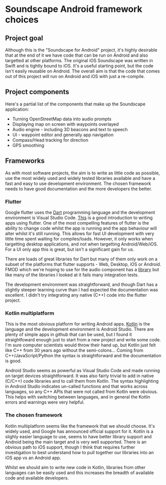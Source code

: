 # Soundscape Android framework choices

## Project goal
Although this is the "Soundscape for Android" project, it's highly desirable that at the end of it we have code that can be run on Android and also targetted at other platforms. The original iOS Soundscape was written in Swift and is tightly bound to iOS. It's a useful starting point, but the code isn't easily reusable on Android. The overall aim is that the code that comes out of this project will run on Android and iOS with just a re-compile.

## Project components
Here's a partial list of the components that make up the Soundscape application:

* Turning OpenStreetMap data into audio prompts
* Displaying map on screen with waypoints overlayed
* Audio engine - including 3D beacons and text to speech
* UI - waypoint editor and generally app navigation
* Compass/Head tracking for direction
* GPS smoothing

## Frameworks

As with most software projects, the aim is to write as little code as possible, use the most widely used and widely tested libraries available and have a fast and easy to use development environment. The chosen framework needs to have good documentation and the more developers the better.

### Flutter
Google flutter uses the [Dart](https://dart.dev/) programming language and the development environment is Visual Studio Code. [This](https://docs.flutter.dev/get-started/codelab) is a good introduction to writing apps using flutter. One of the most compelling features of flutter is the ability to change code whilst the app is running and the app behaviour will alter whilst it's still running. This allows for fast UI development with very little time spent waiting for compiles/loads. However, it only works when targetting desktop applications, and not when targetting Android/Web/iOS. For a UI only app this is great, but isn't a significant gain for us.

There are loads of great libraries for Dart but many of them only work on a subset of the platforms that flutter supports - Web, Desktop, iOS or Android. FMOD which we're hoping to use for the audio component has a [library](https://pub.dev/packages/flutterfmod/score) but like many of the libraries I looked at it fails many integration tests.

The development environment was straightforward, and though Dart has a slightly steeper learning curve than I had expected the documentation was excellent. I didn't try integrating any native (C++) code into the flutter project.

### Kotlin multiplatform
This is the most obvious platform for writing Android apps. [Kotlin](https://kotlinlang.org/) is the language and the development environment is Android Studio. There are plenty of simple apps in github that can be used, but I found it straightfoward enough just to start from a new project and write some code. I'm sure computer scientists would throw their hand up, but Kotlin just felt like C++ from 30 years ago without the semi-colons... Coming from C++/JavaScript/Python the syntax is straightforward and the documentation is good.

Android Studio seems as powerful as Visual Studio Code and made running on target devices straightforward. It was also fairly trivial to add in native (C/C++) code libraries and to call them from Kotlin. The syntax highlighting in Android Studio indicates un-called functions and that works across languages, so any C++ APIs that were not called from Kotlin were obvious. This helps with switching between languages, and in general the Kotlin errors and warnings were very helpful.

### The chosen framework
Kotlin multiplatform seems like the framework that we should choose. It's widely used, and Google has announced official support for it. Kotlin is a slighly easier language to use, seems to have better library support and Android being the main target and is very well supported. There is an obvious path to iOS support, though I think that requires further investigation to best understand how to pull together our libraries into an iOS app vs an Android app.

 Whilst we should aim to write new code in Kotlin, libraries from other languages can be easily used and this increases the breadth of available code and available developers. 
